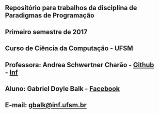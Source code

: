 ## Repositório para trabalhos da disciplina de Paradigmas de Programação
## Primeiro semestre de 2017
## Curso de Ciência da Computação - UFSM
## Professora: Andrea Schwertner Charão - [Github](https://github.com/AndreaInfUFSM) - [Inf](http://www.inf.ufsm.br/~andrea) 
## Aluno: Gabriel Doyle Balk - [Facebook](https://www.facebook.com/doylegabriel)
## E-mail: gbalk@inf.ufsm.br

